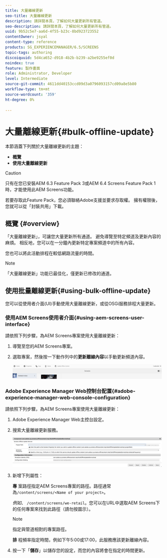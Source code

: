 ```yaml
---
title: 大量離線更新
seo-title: 大量離線更新
description: 請詳閱本頁，了解如何大量更新所有管道。
seo-description: 請詳閱本頁，了解如何大量更新所有管道。
uuid: 9b52c5e7-aa6d-4f55-b23c-8bd923723552
contentOwner: jsyal
content-type: reference
products: SG_EXPERIENCEMANAGER/6.5/SCREENS
topic-tags: authoring
discoiquuid: 5d4ca652-d918-4b2b-b239-a2be9255ef0d
noindex: true
feature: 製作畫面
role: Administrator, Developer
level: Intermediate
source-git-commit: 4611dd40153ccd09d3a0796093157cd09a8e5b80
workflow-type: tm+mt
source-wordcount: '359'
ht-degree: 0%

---
```



# 大量離線更新{#bulk-offline-update}

本節涵蓋下列關於大量離線更新的主題：

* **概覽**
* **使用大量離線更新**

>[!CAUTION]
>
>只有在您已安裝AEM 6.3 Feature Pack 3或AEM 6.4 Screens Feature Pack 1時，才能使用此AEM Screens功能。
>
>若要存取此Feature Pack，您必須聯絡Adobe支援並要求存取權。 擁有權限後，您就可以從「封裝共用」下載。

## 概覽 {#overview}

「大量離線更新」，可讓您大量更新所有通道。 避免導覽至特定頻道及更新內容的麻煩。 相反地，您可以在一分鐘內更新特定專案頻道中的所有內容。

您也可以將此活動排程在較低網路流量的時間。

>[!NOTE]
>
>「大量離線更新」功能已最佳化，僅更新已修改的通道。

## 使用批量離線更新{#using-bulk-offline-update}

您可以從使用者介面(UI)手動使用大量離線更新，或從OSGi服務排程大量更新。

### 使用AEM Screens使用者介面{#using-aem-screens-user-interface}

請依照下列步驟，為AEM Screens專案使用大量離線更新：

1. 導覽至您的AEM Screens專案。
1. 選取專案，然後按一下動作列中的&#x200B;**更新離線內容**&#x200B;以手動更新頻道內容。

   ![screen_shot_2018-04-24at122256pm](assets/screen_shot_2018-04-24at122256pm.png)

### Adobe Experience Manager Web控制台配置{#adobe-experience-manager-web-console-configuration}

請依照下列步驟，為AEM Screens專案使用大量離線更新：

1. Adobe Experience Manager Web主控台設定。
1. 搜索大量離線更新服務。

   ![screen_shot_2018-04-24at121428pm](assets/screen_shot_2018-04-24at121428pm.png)

1. 新增下列屬性：

   **專** 案路徑指定AEM Screens專案的路徑。路徑通常為`/content/screens/<Name of your project>`。

   *例如*、  `/content/screens/we-retail`。您可以在URL中選取AEM Screens下的任何專案來找到此路徑（請勿按圖示）。

   >[!NOTE]
   >
   >指定與管道相對的專案路徑。

   **排** 程頻率指定時間，例如下午5:00或17:00，此服務應該更新離線內容。

1. 按一下「**儲存**」以儲存您的設定，而您的內容將會在指定的時間更新。

